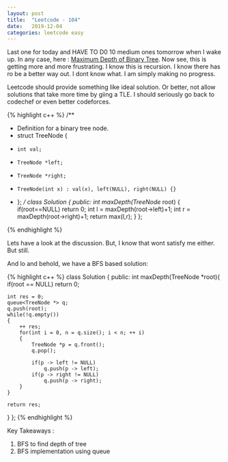 ```yaml
---
layout: post
title:  "Leetcode - 104"
date:   2019-12-04
categories: leetcode easy
---
```

Last one for today and HAVE TO D0 10 medium ones tomorrow when I wake up. In any case, here : [Maximum Depth of Binary Tree](https://leetcode.com/problems/maximum-depth-of-binary-tree/ "Maximum Depth of Binary Tree"). Now see, this is getting more and more frustrating. I know this is recursion. I know there has ro be a better way out. I dont know what. I am simply making no progress.
 
Leetcode should provide something like ideal solution. Or better, not allow solutions that take more time by giing a TLE. I should seriously go back to codechef or even better codeforces.

{% highlight c++ %}
/**
 * Definition for a binary tree node.
 * struct TreeNode {
 *     int val;
 *     TreeNode *left;
 *     TreeNode *right;
 *     TreeNode(int x) : val(x), left(NULL), right(NULL) {}
 * };
 */
class Solution {
public:
    int maxDepth(TreeNode* root) {
        if(root==NULL)
            return 0;
        int l = maxDepth(root->left)+1;
        int r = maxDepth(root->right)+1;
        return max(l,r);
    }
};

{% endhighlight %}

Lets have a look at the discussion. But, I know that wont satisfy me either. But still.

And lo and behold, we have a BFS based solution:

{% highlight c++ %}
class Solution
{
public:
    int maxDepth(TreeNode *root){
    if(root == NULL)
        return 0;
    
    int res = 0;
    queue<TreeNode *> q;
    q.push(root);
    while(!q.empty())
    {
        ++ res;
        for(int i = 0, n = q.size(); i < n; ++ i)
        {
            TreeNode *p = q.front();
            q.pop();
            
            if(p -> left != NULL)
                q.push(p -> left);
            if(p -> right != NULL)
                q.push(p -> right);
        }
    }
    
    return res;
}
};
{% endhighlight %}

Key Takeaways :
1. BFS to find depth of tree
2. BFS implementation using queue
